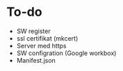 # To-do

- SW register
- ssl certifikat (mkcert)
- Server med https
- SW configration (Google workbox)
- Manifest.json
